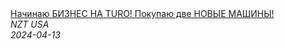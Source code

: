 <!--2024-04-13 04:00:02-->
<div class="yb">
  <a class="nodecor" href="/index.html?rabota/nachinaju_biznes_na_turo_pokupaju_dve_novye_mashiny">
    <img class="preview" data-videoid="4ByS8mEJGtY" src="https://i1.ytimg.com/vi/4ByS8mEJGtY/hqdefault.jpg" align="middle" alt="">
  </a>
  <div class="inlbl text">
    <a class="nodecor" href="/index.html?rabota/nachinaju_biznes_na_turo_pokupaju_dve_novye_mashiny">Начинаю БИЗНЕС НА TURO! Покупаю две НОВЫЕ МАШИНЫ!</a><br>
    <i class="smaller2">NZT USA</i><br>
    <i class="smaller3">2024-04-13</i>
  </div>
</div>
